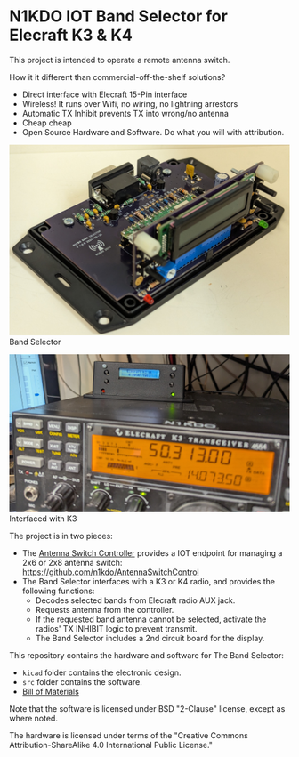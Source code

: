 # N1KDO IOT Band Selector for Elecraft K3 & K4 

This project is intended to operate a remote antenna switch.

How it it different than commercial-off-the-shelf solutions?
* Direct interface with Elecraft 15-Pin interface
* Wireless! It runs over Wifi, no wiring, no lightning arrestors
* Automatic TX Inhibit prevents TX into wrong/no antenna
* Cheap cheap
* Open Source Hardware and Software.  Do what you will with attribution.

![Band Selector](images/band-selector.jpg "Band Selector") Band Selector

![With K3](images/with-k3.jpg "Interfaced with K3") Interfaced with K3

The project is in two pieces:

  * The [Antenna Switch Controller](https://github.com/n1kdo/AntennaSwitchControl) provides a IOT endpoint for managing a 2x6 or 2x8
    antenna switch: https://github.com/n1kdo/AntennaSwitchControl
  * The Band Selector interfaces with a K3 or K4 radio, and provides the following functions:
    * Decodes selected bands from Elecraft radio AUX jack.
    * Requests antenna from the controller.
    * If the requested band antenna cannot be selected, activate the radios'  TX INHIBIT
      logic to prevent transmit.
    * The Band Selector includes a 2nd circuit board for the display.
  
This repository contains the hardware and software for The Band Selector: 
  * `kicad` folder contains the electronic design.
  * `src` folder contains the software.
  * [Bill of Materials](BOM.md "Bill of Materials")

Note that the software is licensed under BSD "2-Clause" license, except as where noted.

The hardware is licensed under terms of the "Creative Commons Attribution-ShareAlike 4.0 International Public License."